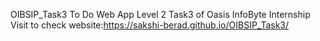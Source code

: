 OIBSIP_Task3
To Do Web App Level 2 Task3 of Oasis InfoByte Internship
Visit to check website:https://sakshi-berad.github.io/OIBSIP_Task3/
